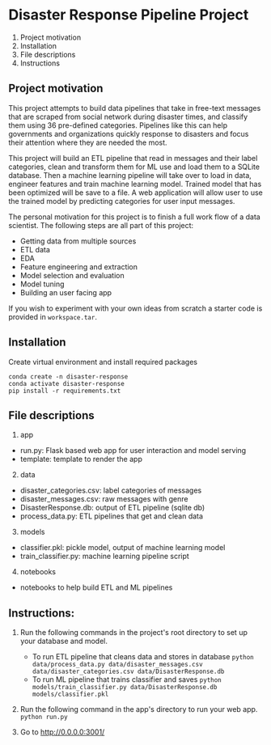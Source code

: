 # Disaster Response Pipeline Project
1. Project motivation
2. Installation
3. File descriptions
4. Instructions

## Project motivation
This project attempts to build data pipelines that take in free-text messages that are scraped from social network during disaster times, and classify them using 36 pre-defined categories. Pipelines like this can help governments and organizations quickly response to disasters and focus their attention where they are needed the most.

This project will build an ETL pipeline that read in messages and their label categories, clean and transform them for ML use and load them to a SQLite database. Then a machine learning pipeline will take over to load in data, engineer features and train machine learning model. Trained model that has been optimized will be save to a file. A web application will allow user to use the trained model by predicting categories for user input messages.

The personal motivation for this project is to finish a full work flow of a data scientist. The following steps are all part of this project:
* Getting data from multiple sources
* ETL data
* EDA
* Feature engineering and extraction
* Model selection and evaluation
* Model tuning
* Building an user facing app

If you wish to experiment with your own ideas from scratch a starter code is provided in `workspace.tar`.

## Installation
Create virtual environment and install required packages
```
conda create -n disaster-response
conda activate disaster-response
pip install -r requirements.txt
```


## File descriptions
1. app
  * run.py: Flask based web app for user interaction and model serving
  * template: template to render the app
2. data
  * disaster_categories.csv: label categories of messages
  * disaster_messages.csv: raw messages with genre
  * DisasterResponse.db: output of ETL pipeline (sqlite db)
  * process_data.py: ETL pipelines that get and clean data
3. models
  * classifier.pkl: pickle model, output of machine learning model
  * train_classifier.py: machine learning pipeline script
4. notebooks
  * notebooks to help build ETL and ML pipelines

## Instructions:
1. Run the following commands in the project's root directory to set up your database and model.

    - To run ETL pipeline that cleans data and stores in database
        `python data/process_data.py data/disaster_messages.csv data/disaster_categories.csv data/DisasterResponse.db`
    - To run ML pipeline that trains classifier and saves
        `python models/train_classifier.py data/DisasterResponse.db models/classifier.pkl`

2. Run the following command in the app's directory to run your web app.
    `python run.py`

3. Go to http://0.0.0.0:3001/
